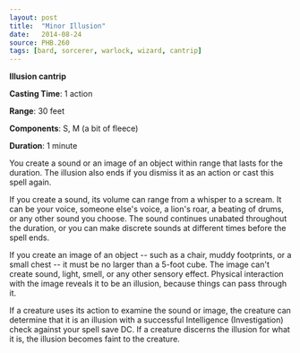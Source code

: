 ```yaml
---
layout: post
title:  "Minor Illusion"
date:   2014-08-24
source: PHB.260
tags: [bard, sorcerer, warlock, wizard, cantrip]
---
```


**Illusion cantrip**

**Casting Time**: 1 action

**Range**: 30 feet

**Components**: S, M (a bit of fleece)

**Duration**: 1 minute

You create a sound or an image of an object within range that lasts for the duration. The illusion also ends if you dismiss it as an action or cast this spell again.

If you create a sound, its volume can range from a whisper to a scream. It can be your voice, someone else's voice, a lion's roar, a beating of drums, or any other sound you choose. The sound continues unabated throughout the duration, or you can make discrete sounds at different times before the spell ends. 

If you create an image of an object -- such as a chair, muddy footprints, or a small chest -- it must be no larger than a 5-foot cube. The image can't create sound, light, smell, or any other sensory effect. Physical interaction with the image reveals it to be an illusion, because things can pass through it. 

If a creature uses its action to examine the sound or image, the creature can determine that it is an illusion with a successful Intelligence (Investigation) check against your spell save DC. If a creature discerns the illusion for what it is, the illusion becomes faint to the creature.

